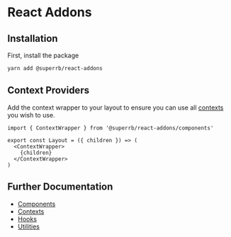 # React Addons

## Installation

First, install the package

```sh
yarn add @superrb/react-addons
```

## Context Providers

Add the context wrapper to your layout to ensure you can use all [contexts](./src/context/README.md) you wish to use.

```tsx
import { ContextWrapper } from '@superrb/react-addons/components'

export const Layout = ({ children }) => (
  <ContextWrapper>
    {children}
  </ContextWrapper>
)
```

## Further Documentation
* [Components](./src/components/README.md)
* [Contexts](./src/context/README.md)
* [Hooks](./src/hooks/README.md)
* [Utilities](./src/utils/README.md)
